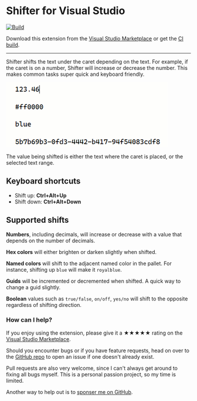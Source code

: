 [marketplace]: https://marketplace.visualstudio.com/items?itemName=MadsKristensen.Shifter
[vsixgallery]: http://vsixgallery.com/extension/Shifter.2788249e-f649-4ef6-a0e4-e390ccdbe588/
[repo]:https://github.com/madskristensen/Shifter

# Shifter for Visual Studio

[![Build](https://github.com/madskristensen/Shifter/actions/workflows/build.yaml/badge.svg)](https://github.com/madskristensen/Shifter/actions/workflows/build.yaml)

Download this extension from the [Visual Studio Marketplace][marketplace]
or get the [CI build][vsixgallery].

--------------------------------------

Shifter shifts the text under the caret depending on the text. For example, if the caret is on a number, Shifter will increase or decrease the number. This makes common tasks super quick and keyboard friendly.

![Shifter](art/shifter.gif)

The value being shifted is either the text where the caret is placed, or the selected text range.

## Keyboard shortcuts

* Shift up: **Ctrl+Alt+Up**
* Shift down: **Ctrl+Alt+Down**

## Supported shifts

**Numbers**, including decimals, will increase or decrease with a value that depends on the number of decimals.

**Hex colors** will either brighten or darken slightly when shifted.

**Named colors** will shift to the adjacent named color in the pallet. For instance, shifting up `blue` will make it `royalblue`.

**Guids** will be incremented or decremented when shifted. A quick way to change a guid slightly.

**Boolean** values such as `true/false`, `on/off`, `yes/no` will shift to the opposite regardless of shifting direction.

### How can I help?
If you enjoy using the extension, please give it a ★★★★★ rating on the [Visual Studio Marketplace][marketplace].

Should you encounter bugs or if you have feature requests, head on over to the [GitHub repo][repo] to open an issue if one doesn't already exist.

Pull requests are also very welcome, since I can't always get around to fixing all bugs myself. This is a personal passion project, so my time is limited.

Another way to help out is to [sponser me on GitHub](https://github.com/sponsors/madskristensen).